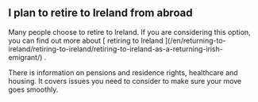 ##  I plan to retire to Ireland from abroad

Many people choose to retire to Ireland. If you are considering this option,
you can find out more about [ retiring to Ireland ](/en/returning-to-
ireland/retiring-to-ireland/retiring-to-ireland-as-a-returning-irish-
emigrant/) .

There is information on pensions and residence rights, healthcare and housing.
It covers issues you need to consider to make sure your move goes smoothly.
